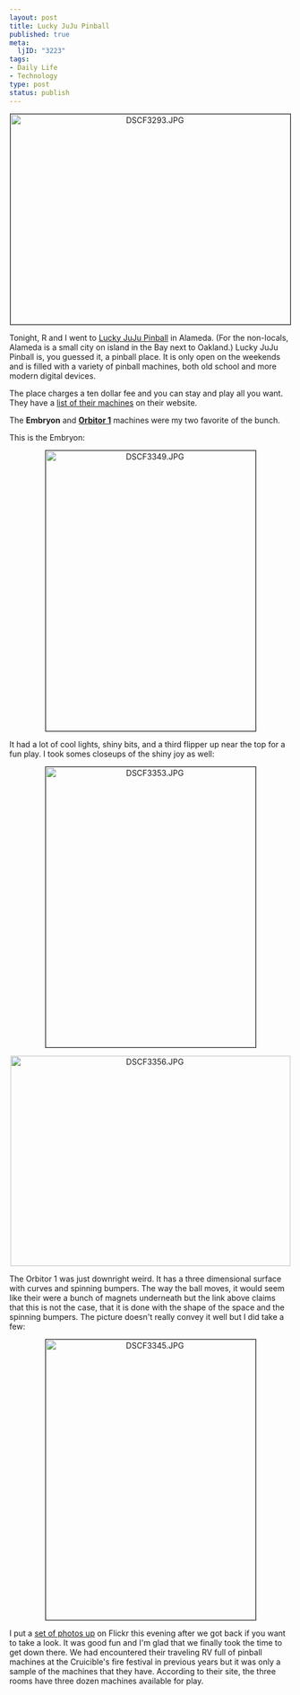 ```yaml
--- 
layout: post
title: Lucky JuJu Pinball
published: true
meta: 
  ljID: "3223"
tags: 
- Daily Life
- Technology
type: post
status: publish
---
```

<p align="center"><a href="http://www.flickr.com/photos/albill/2441754883/" title="DSCF3293.JPG by albill, on Flickr"><img src="http://farm4.static.flickr.com/3260/2441754883_abc60f9998.jpg" border="1" width="500" height="375" alt="DSCF3293.JPG" /></a></p>
Tonight, R and I went to <a href="http://www.ujuju.com/index.php">Lucky JuJu Pinball</a> in Alameda. (For the non-locals, Alameda is a small city on island in the Bay next to Oakland.) Lucky JuJu Pinball is, you guessed it, a pinball place. It is only open on the weekends and is filled with a variety of pinball machines, both old school and more modern digital devices. 

The place charges a ten dollar fee and you can stay and play all you want. They have a <a href="http://www.ujuju.com/pinballs.php">list of their machines</a> on their website.

The <strong>Embryon</strong> and <a href="http://www.ujuju.com/item.php?id=581"><strong>Orbitor 1</strong></a> machines were my two favorite of the bunch. 

This is the Embryon:
<p align="center"><a href="http://www.flickr.com/photos/albill/2441784453/" title="DSCF3349.JPG by albill, on Flickr"><img src="http://farm4.static.flickr.com/3285/2441784453_be363909c5.jpg" border="1" width="375" height="500" alt="DSCF3349.JPG" /></a></p>
It had a lot of cool lights, shiny bits, and a third flipper up near the top for a fun play. I took somes closeups of the shiny joy as well:
<p align="center"><a href="http://www.flickr.com/photos/albill/2441786727/" title="DSCF3353.JPG by albill, on Flickr"><img src="http://farm4.static.flickr.com/3208/2441786727_5d9a5932b8.jpg" border="1" width="375" height="500" alt="DSCF3353.JPG" /></a></p>

<p align="center"><a href="http://www.flickr.com/photos/albill/2442618226/" title="DSCF3356.JPG by albill, on Flickr"><img src="http://farm4.static.flickr.com/3099/2442618226_161a0b6788.jpg" width="500" height="375" alt="DSCF3356.JPG" /></a></p>
The Orbitor 1 was just downright weird. It has a three dimensional surface with curves and spinning bumpers. The way the ball moves, it would seem like their were a bunch of magnets underneath but the link above claims that this is not the case, that it is done with the shape of the space and the spinning bumpers. The picture doesn't really convey it well but I did take a few:
<p align="center"><a href="http://www.flickr.com/photos/albill/2441781621/" title="DSCF3345.JPG by albill, on Flickr"><img src="http://farm3.static.flickr.com/2159/2441781621_8345336393.jpg" border="1" width="375" height="500" alt="DSCF3345.JPG" /></a></p>

I put a <a href="http://www.flickr.com/photos/albill/sets/72157604736566085/">set of photos up</a> on Flickr this evening after we got back if you want to take a look. It was good fun and I'm glad that we finally took the time to get down there. We had encountered their traveling RV full of pinball machines at the Cruicible's fire festival in previous years but it was only a sample of the machines that they have. According to their site, the three rooms have three dozen machines available for play. 
